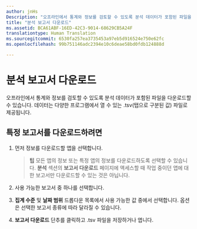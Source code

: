 ```yaml
---
author: jnHs
Description: "오프라인에서 통계와 정보를 검토할 수 있도록 분석 데이터가 포함된 파일을 다운로드할 수 있습니다."
title: "분석 보고서 다운로드"
ms.assetid: BCA61ABF-16ED-42C3-9014-68629CB5A24F
translationtype: Human Translation
ms.sourcegitcommit: 6530fa257ea3735453a97eb5d916524e750e62fc
ms.openlocfilehash: 99b751146adc2394e10c6deae58bd0fdb124888d

---
```


# 분석 보고서 다운로드


오프라인에서 통계와 정보를 검토할 수 있도록 분석 데이터가 포함된 파일을 다운로드할 수 있습니다. 데이터는 다양한 프로그램에서 열 수 있는 .tsv(탭으로 구분된 값) 파일로 제공됩니다.

## 특정 보고서를 다운로드하려면

1.  먼저 정보를 다운로드할 앱을 선택합니다.

    > **팁** 모든 앱의 정보 또는 특정 앱의 정보를 다운로드하도록 선택할 수 있습니다. **분석** 섹션의 **보고서 다운로드** 페이지에 액세스할 때 작업 중이던 앱에 대한 보고서만 다운로드할 수 있는 것은 아닙니다.

2.  사용 가능한 보고서 중 하나를 선택합니다.

3.  **집계 수준** 및 **날짜 범위** 드롭다운 목록에서 사용 가능한 값 중에서 선택합니다. 옵션은 선택한 보고서 종류에 따라 달라질 수 있습니다.

4.  **보고서 다운로드** 단추를 클릭하고 .tsv 파일을 저장하거나 엽니다.



<!--HONumber=Aug16_HO3-->


